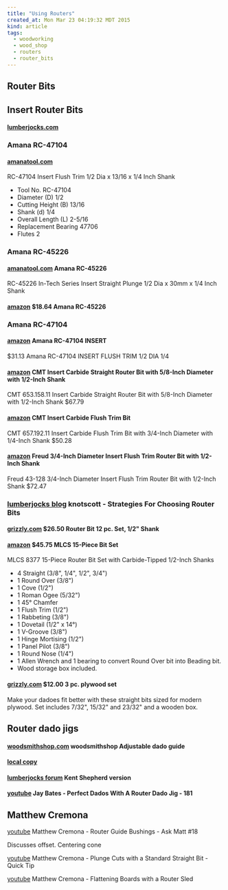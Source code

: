 ```yaml
---
title: "Using Routers"
created_at: Mon Mar 23 04:19:32 MDT 2015
kind: article
tags:
  - woodworking
  - wood_shop
  - routers
  - router_bits
---
```


## Router Bits

## Insert Router Bits

#### [lumberjocks.com](http://lumberjocks.com/reviews/2615)


### Amana RC-47104

#### [amanatool.com](http://www.amanatool.com/rc-47104-insert-flush-trim-1-2-dia-x-13-16-x-1-4-inch-shank.html)

RC-47104 Insert Flush Trim 1/2 Dia x 13/16 x 1/4 Inch Shank

* Tool No. RC-47104
* Diameter (D) 	1/2
* Cutting Height (B) 	13/16
* Shank (d) 	1/4
* Overall Length (L) 	2-5/16
* Replacement Bearing 	47706
* Flutes 	2

### Amana RC-45226

#### [amanatool.com](http://www.amanatool.com/rc-45226-in-tech-series-insert-straight-plunge-1-2-dia-x-30mm-x-1-4-inch-shank.html) Amana RC-45226


RC-45226 In-Tech Series Insert Straight Plunge 1/2 Dia x 30mm x 1/4 Inch Shank

#### [amazon](http://www.amazon.com/Amana-RC-45226-INSERT-FLUTE-DIA/dp/B001PTXYXK) $18.64 Amana RC-45226


### Amana RC-47104

#### [amazon](http://www.amazon.com/Amana-RC-47104-INSERT-FLUSH-TRIM/dp/B00286WUZC) Amana RC-47104 INSERT

$31.13
Amana RC-47104 INSERT FLUSH TRIM 1/2 DIA 1/4

#### [amazon](www.amazon.com/CMT-653-158-11-Carbide-Straight-Diameter/dp/B000UJTZY8/) CMT Insert Carbide Straight Router Bit with 5/8-Inch Diameter with 1/2-Inch Shank

CMT 653.158.11 Insert Carbide Straight Router Bit with 5/8-Inch Diameter with 1/2-Inch Shank
$67.79

#### [amazon](http://www.amazon.com/CMT-657-192-11-Insert-Carbide-Diameter/dp/B000UK0V8Q) CMT Insert Carbide Flush Trim Bit

CMT 657.192.11 Insert Carbide Flush Trim Bit with 3/4-Inch Diameter with 1/4-Inch Shank
$50.28 

#### [amazon](http://www.amazon.com/Freud-43-128-4-Inch-Diameter-Insert/dp/B00004T7N3) Freud 3/4-Inch Diameter Insert Flush Trim Router Bit with 1/2-Inch Shank

Freud 43-128 3/4-Inch Diameter Insert Flush Trim Router Bit with 1/2-Inch Shank
$72.47


### [lumberjocks blog](http://lumberjocks.com/knotscott/blog/39678) knotscott - Strategies For Choosing Router Bits

#### [grizzly.com](http://www.grizzly.com/products/Router-Bit-12-pc-Set-1-2-Shank/H5561) $26.50 Router Bit 12 pc. Set, 1/2" Shank

#### [amazon](http://www.amazon.com/MLCS-8377-15-Piece-Router-Carbide-Tipped/dp/B000FJRN8S) $45.75 MLCS 15-Piece Bit Set

MLCS 8377 15-Piece Router Bit Set with Carbide-Tipped 1/2-Inch Shanks

* 4 Straight (3/8", 1/4", 1/2", 3/4")
* 1 Round Over (3/8")
* 1 Cove (1/2")
* 1 Roman Ogee (5/32")
* 1 45° Chamfer
* 1 Flush Trim (1/2")
* 1 Rabbeting (3/8")
* 1 Dovetail (1/2" x 14°)
* 1 V-Groove (3/8")
* 1 Hinge Mortising (1/2")
* 1 Panel Pilot (3/8")
* 1 Round Nose (1/4")
* 1 Allen Wrench and 1 bearing to convert Round Over bit into Beading bit. 
* Wood storage box included.

#### [grizzly.com](http://www.grizzly.com/products/Straight-Plywood-3-pc-Set-1-4-/H5558) $12.00 3 pc. plywood set

Make your dadoes fit better with these straight bits sized for modern
plywood. Set includes 7/32", 15/32" and 23/32" and a wooden box.

## Router dado jigs

#### [woodsmithshop.com](http://www.woodsmithshop.com/download/204/adjustabledadojig.pdf) woodsmithshop Adjustable dado guide

#### [local copy](/assets/pdf/adjustabledadojig.pdf)

#### [lumberjocks forum](http://lumberjocks.com/projects/17505) Kent Shepherd version



#### <a href="https://www.youtube.com/watch?v=rmyGkW16EpI" target="_blank">youtube</a> Jay Bates - Perfect Dados With A Router Dado Jig - 181

## Matthew Cremona

<a href="https://www.youtube.com/watch?v=pnqP3qVjCLY" target="_blank">youtube</a>
Matthew Cremona - Router Guide Bushings - Ask Matt #18

Discusses offset. Centering cone


<a href="https://www.youtube.com/watch?v=BDenJHzgXCw" target="_blank">youtube</a>
Matthew Cremona - Plunge Cuts with a Standard Straight Bit - Quick Tip

<a href="https://www.youtube.com/watch?v=J0SDvKHcL5M" target="_blank">youtube</a>
Matthew Cremona - Flattening Boards with a Router Sled

<!--
html boilerplate
<a href="" target="_blank"></a>
<img src="" width="400px">
<ul>
  <li></li>
</ul>
<pre>
</pre>
<pre><code>
</code></pre>
-->
